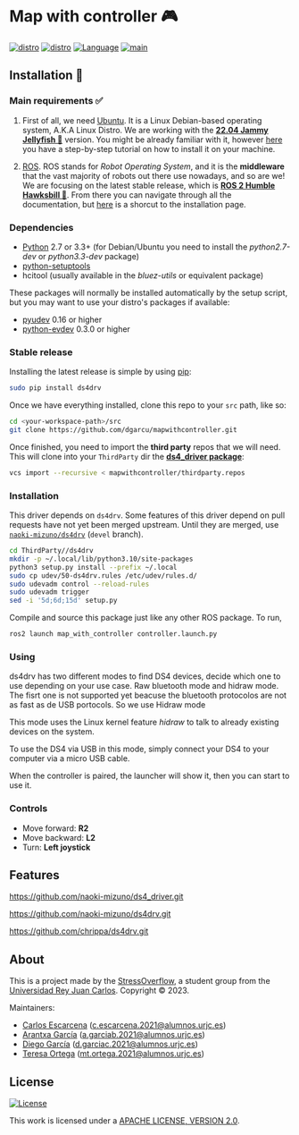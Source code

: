 # Map with controller 🎮

[![distro](https://img.shields.io/badge/Ubuntu%2022-Jammy%20Jellyfish-violet)](https://releases.ubuntu.com/22.04/)
[![distro](https://img.shields.io/badge/ROS2-Humble-blue)](https://docs.ros.org/en/humble/index.html)
[![Language](https://img.shields.io/badge/Language-C%2B%2B-orange)](https://isocpp.org/)
[![main](https://github.com/dgarcu/mapwithcontroller/actions/workflows/colcon_tests.yaml/badge.svg?branch=main)](https://github.com/dgarcu/mapwithcontroller/actions/workflows/colcon_tests.yaml)

## Installation 💾

### Main requirements ✅

1. First of all, we need [Ubuntu](https://ubuntu.com/). It is a Linux Debian-based operating system, A.K.A Linux Distro. We are working with the 
**[22.04 Jammy Jellyfish 🪼](https://releases.ubuntu.com/22.04/)** version. You might be already familiar with it, however 
[here](https://ubuntu.com/tutorials/install-ubuntu-desktop#1-overview) you have a step-by-step tutorial on how to install it on your machine.

2. [ROS](https://www.ros.org/). ROS stands for *Robot Operating System*, and it is the **middleware** that the vast majority of robots out there use 
nowadays, and so are we! We are focusing on the latest stable release, which is **[ROS 2 Humble Hawksbill 🐢](https://docs.ros.org/en/humble/index.html)**. 
From there you can navigate through all the documentation, but [here](https://docs.ros.org/en/humble/Installation.html) is a shorcut to the installation
page.

### Dependencies

- [Python](http://python.org/) 2.7 or 3.3+ (for Debian/Ubuntu you need to
  install the *python2.7-dev* or *python3.3-dev* package)
- [python-setuptools](https://pythonhosted.org/setuptools/)
- hcitool (usually available in the *bluez-utils* or equivalent package)

These packages will normally be installed automatically by the setup script,
but you may want to use your distro's packages if available:

- [pyudev](http://pyudev.readthedocs.org/) 0.16 or higher
- [python-evdev](http://pythonhosted.org/evdev/) 0.3.0 or higher


### Stable release

Installing the latest release is simple by using [pip](http://www.pip-installer.org/):

``` bash
sudo pip install ds4drv
```
Once we have everything installed, clone this repo to your `src` path, like so:

```bash
cd <your-workspace-path>/src
git clone https://github.com/dgarcu/mapwithcontroller.git
```

Once finished, you need to import the  **third party** repos that we will need. This will clone into your `ThirdParty` dir the [**ds4_driver package**](https://github.com/naoki-mizuno/ds4_driver.git):

```bash
vcs import --recursive < mapwithcontroller/thirdparty.repos
```

### Installation 

This driver depends on `ds4drv`. Some features of this driver depend on pull
requests have not yet been merged upstream. Until they are merged, use
[`naoki-mizuno/ds4drv`](https://github.com/naoki-mizuno/ds4drv/tree/devel)
(`devel` branch).

```bash
cd ThirdParty//ds4drv
mkdir -p ~/.local/lib/python3.10/site-packages
python3 setup.py install --prefix ~/.local
sudo cp udev/50-ds4drv.rules /etc/udev/rules.d/
sudo udevadm control --reload-rules
sudo udevadm trigger
sed -i '5d;6d;15d' setup.py

```

Compile and source this package just like any other ROS package. To run,

```bash
ros2 launch map_with_controller controller.launch.py

```

### Using

ds4drv has two different modes to find DS4 devices, decide which one to use
depending on your use case. Raw bluetooth mode and hidraw mode. The fisrt one 
is not supported yet beacuse the bluetooth protocolos are not as fast as de USB
portocols. So we use Hidraw mode

This mode uses the Linux kernel feature *hidraw* to talk to already existing
devices on the system.

To use the DS4 via USB in this mode, simply connect your DS4 to your computer via
a micro USB cable.
  
When the controller is paired, the launcher will show it, then you can start to use it.

### Controls

- Move forward: **R2**
- Move backward: **L2**
- Turn: **Left joystick**

## Features

https://github.com/naoki-mizuno/ds4_driver.git

https://github.com/naoki-mizuno/ds4drv.git

https://github.com/chrippa/ds4drv.git

## About

This is a project made by the [StressOverflow], a student group from the [Universidad Rey Juan Carlos].
Copyright &copy; 2023.

Maintainers:

- [Carlos Escarcena] (c.escarcena.2021@alumnos.urjc.es)
- [Arantxa García] (a.garciab.2021@alumnos.urjc.es)
- [Diego García] (d.garciac.2021@alumnos.urjc.es)
- [Teresa Ortega] (mt.ortega.2021@alumnos.urjc.es)

## License

[![License](https://img.shields.io/badge/License-Apache_2.0-yellowgreen.svg)](https://www.apache.org/licenses/LICENSE-2.0) 

This work is licensed under a [APACHE LICENSE, VERSION 2.0][apache2.0].

[apache2.0]: https://www.apache.org/licenses/LICENSE-2.0

[Universidad Rey Juan Carlos]: https://www.urjc.es/
[StressOverflow]: https://github.com/orgs/Docencia-fmrico/teams/stressoverflow
[Carlos Escarcena]: https://github.com/cescarcena2021
[Arantxa García]: https://github.com/arantxagb
[Diego García]: https://github.com/dgarcu
[Teresa Ortega]: https://github.com/mtortega2021
